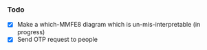 ### Todo

- [x] Make a which-MMFE8 diagram which is un-mis-interpretable (in progress)
- [x] Send OTP request to people

